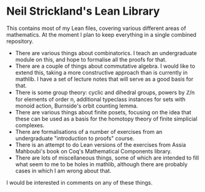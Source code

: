 # Neil Strickland's Lean Library

This contains most of my Lean files, covering various different areas of mathematics.  At the moment I plan to keep everything in a single combined repository.  

* There are various things about combinatorics.  I teach an undergraduate module on this, and hope to formalise all the proofs for that.
* There are a couple of things about commutative algebra.  I would like to extend this, taking a more constructive approach than is currently in mathlib.  I have a set of lecture notes that will serve as a good basis for that.
* There is some group theory: cyclic and dihedral groups, powers by ℤ/n for elements of order n, additional typeclass instances for sets with monoid action, Burnside's orbit counting lemma.
* There are various things about finite posets, focusing on the idea that these can be used as a basis for the homotopy theory of finite simplicial complexes.  
* There are formalisations of a number of exercises from an undergraduate "introduction to proofs" course.
* There is an attempt to do Lean versions of the exercises from Assia Mahboubi's book on Coq's Mathematical Components library.  
* There are lots of miscellaneous things, some of which are intended to fill what seem to me to be holes in mathlib, although there are probably cases in which I am wrong about that.

I would be interested in comments on any of these things.
